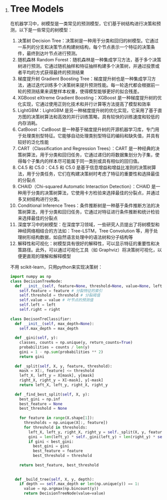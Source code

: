 1. # Tree Models

   在机器学习中，树模型是一类常见的预测模型，它们基于树结构进行决策和预测，以下是一些常见的树模型：

   1. 决策树 Decision Tree：决策树是一种用于分类和回归的树模型。它通过一系列的分支和决策节点构建树结构，每个节点表示一个特征的决策条件，最终到达叶节点进行预测。
   2. 随机森林 Random Forest：随机森林是一种集成学习方法，基于多个决策树进行预测。它通过随机抽样和特征抽样构建多个决策树，并通过投票或者平均的方式获得最终的预测结果
   3. 梯度提升树 Gradient Boosting Tree：梯度提升树也是一种集成学习方法，通过迭代训练多个决策树来提升预测性能。每一轮迭代都会根据前一轮的预测结果来调整样本权重，使得模型能够更好的拟合残差。
   4. XGBoost eXtreme Gradient Boosting：XGBoost 是一种梯度提升树的优化实现，它通过使用正则化技术和并行计算等方法提高了模型和效率
   5. LightGBM：LightGBM 是另一种梯度提升树的优化实现，它采用了基于直方图的决策树算法和高效的并行训练策略，具有较快的训练速度和较低的内存消耗。
   6. CatBoost：CatBoost 是一种基于梯度提升树的开源机器学习库，专门用于处理类别型特征。它能够自动处理类别型特征的编码和缺失值，并具有较好的泛化性能
   7. CART（Classification and Regression Trees）：CART 是一种经典的决策树算法，用于分类和回归任务，它通过递归的将数据集划分为子集，使得每个子集内的样本尽可能属于同一类别或具有相似的回归值。
   8. C4.5 和 C5.0：C4.5 和 C5.0 是基于信息增益和增益比准则的决策树算法，用于分类任务，它们在构建决策树时考虑了特征的重要性和选择最佳的分裂点
   9. CHAID（Chi-squared Automatic Interaction Detection）：CHAID 是一种用于分类的决策树算法，它使用卡方检验来选择最佳的分裂点，并通过多叉树结构进行分类。
   10. Conditional Inference Trees：条件推断树是一种基于条件推断方法的决策树算法，用于分类和回归任务，它通过对特征进行条件推断和统计检验来选择最佳的分裂点
   11. 深度学习中的树模型：在深度学习领域，一些研究人员提出了将树模型和神经网络相结合的方法如：Tree-LSTM，Tree Convolution 等，用于处理树形结构数据，如自然语言处理中的语法树和分子结构等
   12. 解释性和可视化：树模型具有很好的解释性，可以显示特征的重要性和决策路径。此外，可以通过可视化工具（如 Graphviz）将决策树可视化，以便更直观的理解和解释模型

   

   不用 scikit-learn，只用python来实现决策树：

   ~~~python
   import numpy as np
   class DecisionTreeNode:
     def __init__(self, feature=None, threshold=None, value=None, left=None, right=None):
       self.feature = feature # 分裂特征的索引
       self.threshold = threshold # 分裂阈值
       self.value = value # 叶节点的预测值
       self.left = left
       self.right = right
       
   class DecisonTreClassifier:
     def __init__(self, max_depth=None):
       self.max_depth = max_depth
       
     def _gini(self, y):
       classes, counts = np.unique(y, return_counts=True)
       probabilities = counts / len(y)
       gini = 1 - np.sum(probabilities ** 2)
       return gini
     
     def _split(self, X, y, feature, threshold):
       mask = X[:, feature] <= threshold
       left_X, left_y = X[mask], y[mask]
       right_X, right_y = X[~mask], y[~mask]
       return left_X, left_y, right_X, right_y
     
     def _find_best_split(self, X, y):
       best_gini = np.inf
       best_feature = None
       best_threshold = None
       
       for feature in range(X.shape[1]):
         thresholds = np.unique(X[:, feature])
         for threshold in thresholds:
           left_X, left_y, right_X, right_y = self._split(X, y, feature, threshold)
           gini = len(left_y) * self._gini(left_y) + len(right_y) * self._gini(right_y)
           if gini < best_gini:
             best_gini = gini
             best_feature = feature
             best_threshold = threshold
             
       return best_feature, best_threshold
     
     
     def _build_tree(self, X, y, depth):
       if depth == self.max_depth or len(np.unique(y)) == 1:
         value = np.argmax(np.bincount(y))
         return DecisionTreeNode(value=value)
     
     
     
     
     
     
     
     
     
     
     
     
     
       
   ~~~

   

   

   

   

   

   

   

   

   

   

   